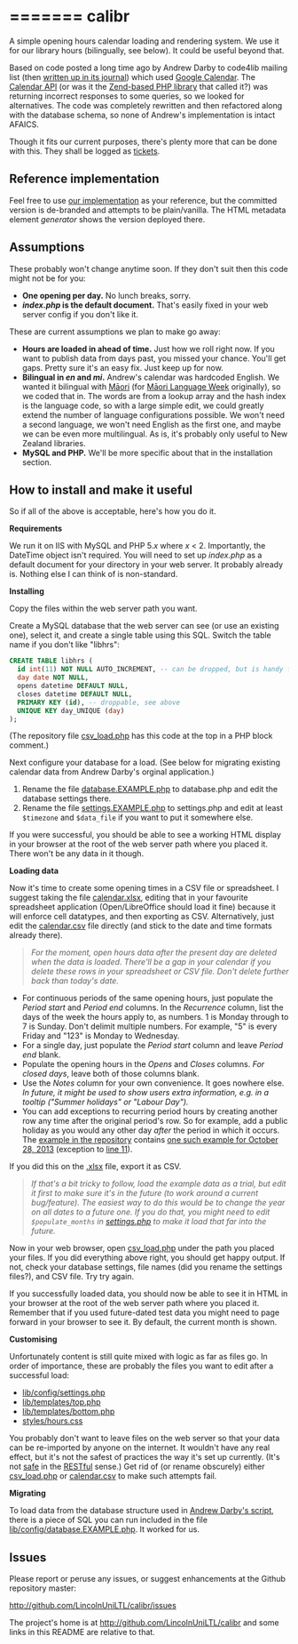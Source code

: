 =======
calibr
======
A simple opening hours calendar loading and rendering system. We use it for our library hours (bilingually, see below). It could be useful beyond that.

Based on code posted a long time ago by Andrew Darby to code4lib mailing list (then [written up in its journal](http://journal.code4lib.org/articles/46)) which used [Google Calendar](http://calendar.google.com). The [Calendar API](http://developers.google.com/google-apps/calendar/) (or was it the [Zend-based PHP library](http://framework.zend.com/manual/1.12/en/zend.gdata.html) that called it?) was returning incorrect responses to some queries, so we looked for alternatives. The code was completely rewritten and then refactored along with the database schema, so none of Andrew's implementation is intact AFAICS.

Though it fits our current purposes, there's plenty more that can be done with this. They shall be logged as [tickets](http://github.com/LincolnUniLTL/calibr/issues).

Reference implementation
---------------------
Feel free to use [our implementation](http://library2.lincoln.ac.nz/hours) as your reference, but the committed version is de-branded and attempts to be plain/vanilla. The HTML metadata element _generator_ shows the version deployed there.

Assumptions
------------
These probably won't change anytime soon. If they don't suit then this code might not be for you:

* **One opening per day.** No lunch breaks, sorry.
* **_index.php_ is the default document.** That's easily fixed in your web server config if you don't like it.

These are current assumptions we plan to make go away:

* **Hours are loaded in ahead of time.** Just how we roll right now. If you want to publish data from days past, you missed your chance. You'll get gaps. Pretty sure it's an easy fix. Just keep up for now.
* **Bilingual in _en_ and _mi_.** Andrew's calendar was hardcoded English. We wanted it bilingual with [Māori](http://en.wikipedia.org/wiki/M%C4%81ori_language) (for [Māori Language Week](http://www.nzhistory.net.nz/culture/maori-language-week) originally), so we coded that in. The words are from a lookup array and the hash index is the language code, so with a large simple edit, we could greatly extend the number of language configurations possible. We won't need a second language, we won't need English as the first one, and maybe we can be even more multilingual. As is, it's probably only useful to New Zealand libraries.
* **MySQL and PHP.** We'll be more specific about that in the installation section.

How to install and make it useful
--------------
So if all of the above is acceptable, here's how you do it.

**Requirements**

We run it on IIS with MySQL and PHP 5._x_ where _x_ < 2. Importantly, the DateTime object isn't required. You will need to set up _index.php_ as a default document for your directory in your web server. It probably already is. Nothing else I can think of is non-standard.

**Installing**

Copy the files within the web server path you want.

Create a MySQL database that the web server can see (or use an existing one), select it, and create a single table using this SQL. Switch the table name if you don't like "libhrs":

```SQL
CREATE TABLE libhrs (
  id int(11) NOT NULL AUTO_INCREMENT, -- can be dropped, but is handy for debugging
  day date NOT NULL,
  opens datetime DEFAULT NULL,
  closes datetime DEFAULT NULL,
  PRIMARY KEY (id), -- droppable, see above
  UNIQUE KEY day_UNIQUE (day)
);
```

(The repository file [csv_load.php](csv_load.php) has this code at the top in a PHP block comment.)

Next configure your database for a load. (See below for migrating existing calendar data from Andrew Darby's orginal application.)

1. Rename the file [database.EXAMPLE.php](lib/config/database.EXAMPLE.php) to database.php and edit the database settings there.
1. Rename the file [settings.EXAMPLE.php](lib/config/settings.EXAMPLE.php) to settings.php and edit at least `$timezone` and `$data_file` if you want to put it somewhere else.

If you were successful, you should be able to see a working HTML display in your browser at the root of the web server path where you placed it. There won't be any data in it though.

**Loading data**

Now it's time to create some opening times in a CSV file or spreadsheet. I suggest taking the file [calendar.xlsx](calendar.xlsx), editing that in your favourite spreadsheet application (Open/LibreOffice should load it fine) because it will enforce cell datatypes, and then exporting as CSV. Alternatively, just edit the [calendar.csv](calendar.csv) file directly (and stick to the date and time formats already there).

> _For the moment, open hours data after the present day are deleted when the data is loaded. There'll be a gap in your calendar if you delete these rows in your spreadsheet or CSV file. Don't delete further back than today's date._

* For continuous periods of the same opening hours, just populate the _Period start_ and _Period end_ columns. In the _Recurrence_ column, list the days of the week the hours apply to, as numbers. 1 is Monday through to 7 is Sunday. Don't delimit multiple numbers. For example, "5" is every Friday and "123" is Monday to Wednesday.
* For a single day, just populate the _Period start_ column and leave _Period end_ blank.
* Populate the opening hours in the _Opens_ and _Closes_ columns. _For closed days_, leave both of those columns blank.
* Use the _Notes_ column for your own convenience. It goes nowhere else. _In future, it might be used to show users extra information, e.g. in a tooltip ("Summer holidays" or "Labour Day")._
* You can add exceptions to recurring period hours by creating another row any time after the original period's row. So for example, add a public holiday as you would any other day _after_ the period in which it occurs. The [example in the repository](calendar.csv) contains [one such example for October 28, 2013](calendar.csv#l18) (exception to [line 11](calendar.csv#l11)).

If you did this on the [.xlsx](calendar.xlsx) file, export it as CSV.

> _If that's a bit tricky to follow, load the example data as a trial, but edit it first to make sure it's in the future (to work around a current bug/feature). The easiest way to do this would be to change the year on all dates to a future one. If you do that, you might need to edit `$populate_months` in [settings.php](lib/config/settings.EXAMPLE.php) to make it load that far into the future._

Now in your web browser, open [csv_load.php](csv_load.php) under the path you placed your files. If you did everything above right, you should get happy output. If not, check your database settings, file names (did you rename the settings files?), and CSV file. Try try again.

If you successfully loaded data, you should now be able to see it in HTML in your browser at the root of the web server path where you placed it. Remember that if you used future-dated test data you might need to page forward in your browser to see it. By default, the current month is shown.

**Customising**

Unfortunately content is still quite mixed with logic as far as files go. In order of importance, these are probably the files you want to edit after a successful load:

* [lib/config/settings.php](lib/config/settings.EXAMPLE.php)
* [lib/templates/top.php](lib/templates/top.php)
* [lib/templates/bottom.php](lib/templates/bottom.php)
* [styles/hours.css](styles/hours.css)

You probably don't want to leave files on the web server so that your data can be re-imported by anyone on the internet. It wouldn't have any real effect, but it's not the safest of practices the way it's set up currently. (It's not [safe](http://en.wikipedia.org/wiki/Hypertext_Transfer_Protocol#Safe_methods) in the [RESTful](http://en.wikipedia.org/wiki/Representational_state_transfer) sense.) Get rid of (or rename obscurely) either [csv_load.php](csv_load.php) or [calendar.csv](calendar.csv) to make such attempts fail.

**Migrating**

To load data from the database structure used in [Andrew Darby's script](http://journal.code4lib.org/articles/46), there is a piece of SQL you can run included in the file [lib/config/database.EXAMPLE.php](lib/config/database.EXAMPLE.php). It worked for us.

Issues
----------
Please report or peruse any issues, or suggest enhancements at the Github repository master:

<http://github.com/LincolnUniLTL/calibr/issues>

The project's home is at <http://github.com/LincolnUniLTL/calibr> and some links in this README are relative to that.

